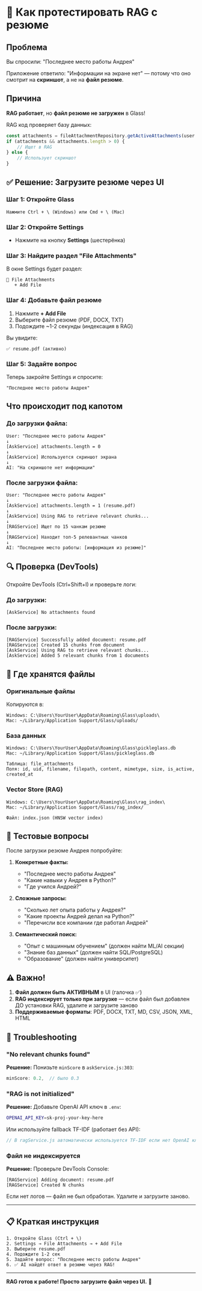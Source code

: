 # 🧪 Как протестировать RAG с резюме

## Проблема

Вы спросили: "Последнее место работы Андрея"

Приложение ответило: "Информации на экране нет" — потому что оно смотрит на **скриншот**, а не на **файл резюме**.

## Причина

**RAG работает**, но **файл резюме не загружен** в Glass!

RAG код проверяет базу данных:
```javascript
const attachments = fileAttachmentRepository.getActiveAttachments(user.uid);
if (attachments && attachments.length > 0) {
    // Ищет в RAG
} else {
    // Использует скриншот
}
```

## ✅ Решение: Загрузите резюме через UI

### Шаг 1: Откройте Glass
```
Нажмите Ctrl + \ (Windows) или Cmd + \ (Mac)
```

### Шаг 2: Откройте Settings
- Нажмите на кнопку **Settings** (шестерёнка)

### Шаг 3: Найдите раздел "File Attachments"
В окне Settings будет раздел:
```
📎 File Attachments
   + Add File
```

### Шаг 4: Добавьте файл резюме
1. Нажмите **+ Add File**
2. Выберите файл резюме (PDF, DOCX, TXT)
3. Подождите ~1-2 секунды (индексация в RAG)

Вы увидите:
```
✅ resume.pdf (активно)
```

### Шаг 5: Задайте вопрос
Теперь закройте Settings и спросите:
```
"Последнее место работы Андрея"
```

## Что происходит под капотом

### До загрузки файла:
```
User: "Последнее место работы Андрея"
↓
[AskService] attachments.length = 0
↓
[AskService] Используется скриншот экрана
↓
AI: "На скриншоте нет информации"
```

### После загрузки файла:
```
User: "Последнее место работы Андрея"
↓
[AskService] attachments.length = 1 (resume.pdf)
↓
[AskService] Using RAG to retrieve relevant chunks...
↓
[RAGService] Ищет по 15 чанкам резюме
↓
[RAGService] Находит топ-5 релевантных чанков
↓
AI: "Последнее место работы: [информация из резюме]"
```

## 🔍 Проверка (DevTools)

Откройте DevTools (Ctrl+Shift+I) и проверьте логи:

### До загрузки:
```
[AskService] No attachments found
```

### После загрузки:
```
[RAGService] Successfully added document: resume.pdf
[RAGService] Created 15 chunks from document
[AskService] Using RAG to retrieve relevant chunks...
[AskService] Added 5 relevant chunks from 1 documents
```

## 📁 Где хранятся файлы

### Оригинальные файлы
Копируются в:
```
Windows: C:\Users\YourUser\AppData\Roaming\Glass\uploads\
Mac: ~/Library/Application Support/Glass/uploads/
```

### База данных
```
Windows: C:\Users\YourUser\AppData\Roaming\Glass\pickleglass.db
Mac: ~/Library/Application Support/Glass/pickleglass.db

Таблица: file_attachments
Поля: id, uid, filename, filepath, content, mimetype, size, is_active, created_at
```

### Vector Store (RAG)
```
Windows: C:\Users\YourUser\AppData\Roaming\Glass\rag_index\
Mac: ~/Library/Application Support/Glass/rag_index/

Файл: index.json (HNSW vector index)
```

## 🎯 Тестовые вопросы

После загрузки резюме Андрея попробуйте:

1. **Конкретные факты:**
   - "Последнее место работы Андрея"
   - "Какие навыки у Андрея в Python?"
   - "Где учился Андрей?"

2. **Сложные запросы:**
   - "Сколько лет опыта работы у Андрея?"
   - "Какие проекты Андрей делал на Python?"
   - "Перечисли все компании где работал Андрей"

3. **Семантический поиск:**
   - "Опыт с машинным обучением" (должен найти ML/AI секции)
   - "Знание баз данных" (должен найти SQL/PostgreSQL)
   - "Образование" (должен найти университет)

## ⚠️ Важно!

1. **Файл должен быть АКТИВНЫМ** в UI (галочка ✅)
2. **RAG индексирует только при загрузке** — если файл был добавлен ДО установки RAG, удалите и загрузите заново
3. **Поддерживаемые форматы**: PDF, DOCX, TXT, MD, CSV, JSON, XML, HTML

## 🐛 Troubleshooting

### "No relevant chunks found"
**Решение:** Понизьте `minScore` в `askService.js:303`:
```javascript
minScore: 0.2,  // было 0.3
```

### "RAG is not initialized"
**Решение:** Добавьте OpenAI API ключ в `.env`:
```bash
OPENAI_API_KEY=sk-proj-your-key-here
```

Или используйте fallback TF-IDF (работает без API):
```javascript
// В ragService.js автоматически используется TF-IDF если нет OpenAI ключа
```

### Файл не индексируется
**Решение:** Проверьте DevTools Console:
```
[RAGService] Adding document: resume.pdf
[RAGService] Created N chunks
```

Если нет логов — файл не был обработан. Удалите и загрузите заново.

---

## 📋 Краткая инструкция

```
1. Откройте Glass (Ctrl + \)
2. Settings → File Attachments → + Add File
3. Выберите resume.pdf
4. Подождите 1-2 сек
5. Задайте вопрос: "Последнее место работы Андрея"
6. ✅ AI найдёт ответ в резюме через RAG!
```

---

**RAG готов к работе! Просто загрузите файл через UI.** 🚀
